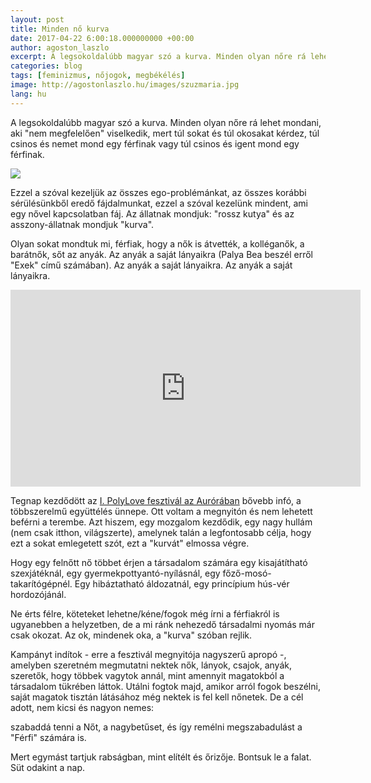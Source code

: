 ```yaml
---
layout: post
title: Minden nő kurva
date: 2017-04-22 6:00:18.000000000 +00:00
author: agoston_laszlo
excerpt: A legsokoldalúbb magyar szó a kurva. Minden olyan nőre rá lehet mondani, aki nem megfelelően viselkedik, mert túl sokat és túl okosakat kérdez, túl csinos és nemet mond egy férfinak vagy túl csinos és igent mond egy férfinak.
categories: blog
tags: [feminizmus, nőjogok, megbékélés]
image: http://agostonlaszlo.hu/images/szuzmaria.jpg
lang: hu
---
```

A legsokoldalúbb magyar szó a kurva. Minden olyan nőre rá lehet mondani, aki "nem megfelelően" viselkedik, mert túl sokat és túl okosakat kérdez, túl csinos és nemet mond egy férfinak vagy túl csinos és igent mond egy férfinak.

![](http://agostonlaszlo.hu/images/szuzmaria.jpg)

Ezzel a szóval kezeljük az összes ego-problémánkat, az összes korábbi sérülésünkből eredő fájdalmunkat, ezzel a szóval kezelünk mindent, ami egy nővel kapcsolatban fáj. Az állatnak mondjuk: "rossz kutya" és az asszony-állatnak mondjuk "kurva".

Olyan sokat mondtuk mi, férfiak, hogy a nők is átvették, a kolléganők, a barátnők, sőt az anyák. Az anyák a saját lányaikra (Palya Bea beszél erről "Exek" című számában). Az anyák a saját lányaikra. Az anyák a saját lányaikra.

<iframe width="560" height="315" src="https://www.youtube.com/embed/EUFvjETY148?start=9" frameborder="0" allowfullscreen></iframe>

Tegnap kezdődött az [I. PolyLove fesztivál az Aurórában](http://bit.ly/2pP6N4o) bővebb infó, a többszerelmű együttélés ünnepe. Ott voltam a megnyitón és nem lehetett beférni a terembe. Azt hiszem, egy mozgalom kezdődik, egy nagy hullám  (nem csak itthon, világszerte), amelynek talán a legfontosabb célja, hogy ezt a sokat emlegetett szót, ezt a "kurvát" elmossa végre.

Hogy egy felnőtt nő többet érjen a társadalom számára egy kisajátítható szexjátéknál, egy gyermekpottyantó-nyílásnál, egy főző-mosó-takarítógépnél. Egy hibáztatható áldozatnál, egy princípium hús-vér hordozójánál.

Ne érts félre, köteteket lehetne/kéne/fogok még írni a férfiakról is ugyanebben a helyzetben, de a mi ránk nehezedő társadalmi nyomás már csak okozat. Az ok, mindenek oka, a "kurva" szóban rejlik.

Kampányt indítok - erre a fesztivál megnyitója nagyszerű apropó -, amelyben szeretném megmutatni nektek nők, lányok, csajok, anyák, szeretők, hogy többek vagytok annál, mint amennyit magatokból a társadalom tükrében láttok. Utálni fogtok majd, amikor arról fogok beszélni, saját magatok tisztán látásához még nektek is fel kell nőnetek. De a cél adott, nem kicsi és nagyon nemes:

szabaddá tenni a Nőt, a nagybetűset, és így remélni megszabadulást a "Férfi" számára is.

Mert egymást tartjuk rabságban, mint elítélt és őrizője. Bontsuk le a falat. Süt odakint a nap.
